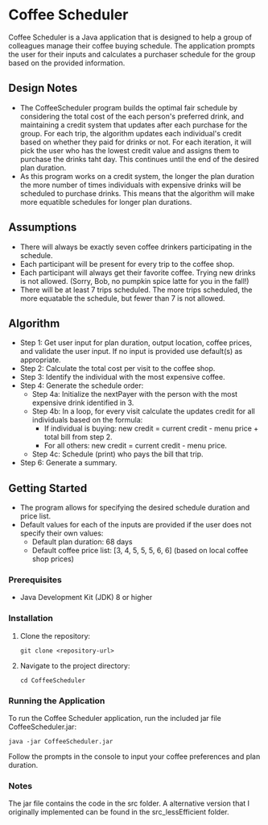 # Coffee Scheduler

Coffee Scheduler is a Java application that is designed to help a group of colleagues manage their coffee buying schedule. The application prompts the user for their inputs and calculates a purchaser schedule for the group based on the provided information.

## Design Notes

- The CoffeeScheduler program builds the optimal fair schedule by considering the total cost of the each person's preferred drink, and maintaining a credit system that updates after each purchase for the group. For each trip, the algorithm updates each individual's credit based on whether they paid for drinks or not. For each iteration, it will pick the user who has the lowest credit value and assigns them to purchase the drinks taht day. This continues until the end of the desired plan duration.
- As this program works on a credit system, the longer the plan duration the more number of times individuals with expensive drinks will be scheduled to purchase drinks. This means that the algorithm will make more equatible schedules for longer plan durations.

## Assumptions

- There will always be exactly seven coffee drinkers participating in the schedule.
- Each participant will be present for every trip to the coffee shop.
- Each participant will always get their favorite coffee. Trying new drinks is not allowed. (Sorry, Bob, no pumpkin spice latte for you in the fall!)
- There will be at least 7 trips scheduled. The more trips scheduled, the more equatable the schedule, but fewer than 7 is not allowed.

## Algorithm

- Step 1: Get user input for plan duration, output location, coffee prices, and validate the user input. If no input is provided use default(s) as appropriate.
- Step 2: Calculate the total cost per visit to the coffee shop.
- Step 3: Identify the individual with the most expensive coffee.
- Step 4: Generate the schedule order:
   - Step 4a: Initialize the nextPayer with the person with the most expensive drink identified in 3.
   - Step 4b: In a loop, for every visit calculate the updates credit for all individuals based on the formula:
      - If individual is buying: new credit = current credit - menu price + total bill from step 2.
      - For all others: new credit = current credit - menu price.
   - Step 4c: Schedule (print) who pays the bill that trip.
- Step 6: Generate a summary.


## Getting Started

- The program allows for specifying the desired schedule duration and price list.
- Default values for each of the inputs are provided if the user does not specify their own values:
   - Default plan duration: 68 days
   - Default coffee price list: [3, 4, 5, 5, 5, 6, 6] (based on local coffee shop prices)

### Prerequisites

- Java Development Kit (JDK) 8 or higher

### Installation

1. Clone the repository:
   ```
   git clone <repository-url>
   ```

2. Navigate to the project directory:
   ```
   cd CoffeeScheduler
   ```

### Running the Application

To run the Coffee Scheduler application, run the included jar file CoffeeScheduler.jar:
```
java -jar CoffeeScheduler.jar
```

Follow the prompts in the console to input your coffee preferences and plan duration.

### Notes

The jar file contains the code in the src folder. A alternative version that I originally implemented can be found in the src_lessEfficient folder.